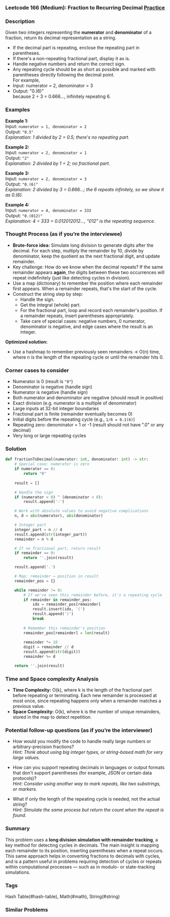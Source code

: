 ### Leetcode 166 (Medium): Fraction to Recurring Decimal [Practice](https://leetcode.com/problems/fraction-to-recurring-decimal)

### Description  
Given two integers representing the **numerator** and **denominator** of a fraction, return its decimal representation as a string.  
- If the decimal part is repeating, enclose the repeating part in parentheses.  
- If there's a non-repeating fractional part, display it as is.
- Handle negative numbers and return the correct sign.
- Any repeating cycle should be as short as possible and marked with parentheses directly following the decimal point.  
For example,  
- Input: numerator = 2, denominator = 3  
- Output: "0.(6)"  
because 2 ÷ 3 = 0.666..., infinitely repeating 6.

### Examples  

**Example 1:**  
Input: `numerator = 1, denominator = 2`  
Output: `"0.5"`  
*Explanation: 1 divided by 2 = 0.5; there's no repeating part.*

**Example 2:**  
Input: `numerator = 2, denominator = 1`  
Output: `"2"`  
*Explanation: 2 divided by 1 = 2; no fractional part.*

**Example 3:**  
Input: `numerator = 2, denominator = 3`  
Output: `"0.(6)"`  
*Explanation: 2 divided by 3 = 0.666...; the 6 repeats infinitely, so we show it as 0.(6).*

**Example 4:**  
Input: `numerator = 4, denominator = 333`  
Output: `"0.(012)"`  
*Explanation: 4 ÷ 333 = 0.012012012..., "012" is the repeating sequence.*

### Thought Process (as if you’re the interviewee)  
- **Brute-force idea:** Simulate long division to generate digits after the decimal. For each step, multiply the remainder by 10, divide by denominator, keep the quotient as the next fractional digit, and update remainder.
- Key challenge: How do we know when the decimal repeats? If the same remainder appears **again**, the digits between these two occurrences will repeat indefinitely (just like detecting cycles in division).
- Use a map (dictionary) to remember the position where each remainder first appears. When a remainder repeats, that's the start of the cycle.
- Construct the string step by step:
   - Handle the sign.
   - Get the integral (whole) part.
   - For the fractional part, loop and record each remainder's position. If a remainder repeats, insert parentheses appropriately.
   - Take care of special cases: negative numbers, 0 numerator, denominator is negative, and edge cases where the result is an integer.

**Optimized solution:**  
- Use a hashmap to remember previously seen remainders → O(n) time, where n is the length of the repeating cycle or until the remainder hits 0.

### Corner cases to consider  
- Numerator is 0 (result is `"0"`)
- Denominator is negative (handle sign)
- Numerator is negative (handle sign)
- Both numerator and denominator are negative (should result in positive)
- Exact division (e.g. numerator is a multiple of denominator)
- Large inputs at 32-bit integer boundaries
- Fractional part is finite (remainder eventually becomes 0)
- Initial digits before the repeating cycle (e.g., `1/6 = 0.1(6)`)
- Repeating zero: denominator = 1 or -1 (result should not have ".0" or any decimal)
- Very long or large repeating cycles

### Solution

```python
def fractionToDecimal(numerator: int, denominator: int) -> str:
    # Special case: numerator is zero
    if numerator == 0:
        return "0"
    
    result = []

    # Handle the sign
    if (numerator < 0) ^ (denominator < 0):
        result.append('-')

    # Work with absolute values to avoid negative complications
    n, d = abs(numerator), abs(denominator)

    # Integer part
    integer_part = n // d
    result.append(str(integer_part))
    remainder = n % d

    # If no fractional part, return result
    if remainder == 0:
        return ''.join(result)

    result.append('.')

    # Map: remainder → position in result
    remainder_pos = {}

    while remainder != 0:
        # If we've seen this remainder before, it's a repeating cycle
        if remainder in remainder_pos:
            idx = remainder_pos[remainder]
            result.insert(idx, '(')
            result.append(')')
            break
        
        # Remember this remainder's position
        remainder_pos[remainder] = len(result)
        
        remainder *= 10
        digit = remainder // d
        result.append(str(digit))
        remainder %= d

    return ''.join(result)
```

### Time and Space complexity Analysis  

- **Time Complexity:** O(k), where k is the length of the fractional part before repeating or terminating. Each new remainder is processed at most once, since repeating happens only when a remainder matches a previous value.
- **Space Complexity:** O(k), where k is the number of unique remainders, stored in the map to detect repetition.

### Potential follow-up questions (as if you’re the interviewer)  

- How would you modify the code to handle really large numbers or arbitrary-precision fractions?  
  *Hint: Think about using big integer types, or string-based math for very large values.*

- How can you support repeating decimals in languages or output formats that don't support parentheses (for example, JSON or certain data protocols)?  
  *Hint: Consider using another way to mark repeats, like two substrings, or markers.*

- What if only the length of the repeating cycle is needed, not the actual string?  
  *Hint: Simulate the same process but return the count when the repeat is found.*

### Summary
This problem uses a **long division simulation with remainder tracking**, a key method for detecting cycles in decimals. The main insight is mapping each remainder to its position, inserting parentheses when a repeat occurs. This same approach helps in converting fractions to decimals with cycles, and is a pattern useful in problems requiring detection of cycles or repeats within computational processes — such as in modulo- or state-tracking simulations.

### Tags
Hash Table(#hash-table), Math(#math), String(#string)

### Similar Problems
